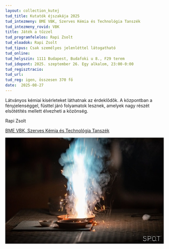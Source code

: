 ```yaml
---
layout: collection_kutej
tud_title: Kutatók éjszakája 2025
tud_intezmeny: BME VBK, Szerves Kémia és Technológia Tanszék
tud_intezmeny_rovid: VBK
title: Játék a tűzzel
tud_programfelelos: Rapi Zsolt
tud_eloadok: Rapi Zsolt
tud_tipus: Csak személyes jelenléttel látogatható
tud_online: 
tud_helyszin: 1111 Budapest, Budafoki u 8., F29 terem
tud_idopont: 2025. szeptember 26. Egy alkalom, 23:00-0:00
tud_regisztracio: 
tud_url: 
tud_reg: igen, összesen 370 fő
date:  2025-08-27
---
```


Látványos kémiai kísérleteket láthatnak az érdeklődők. A központban a fényjelenséggel, füsttel járó folyamatok lesznek, amelyek nagy részét elsötétítés mellett élvezheti a közönség.

Rapi Zsolt

[BME VBK, Szerves Kémia és Technológia Tanszék](https://oct.bme.hu/oct/hu)

![Játék a tűzzel](../2025/images/jatek-a-tuzzel.jpg)
